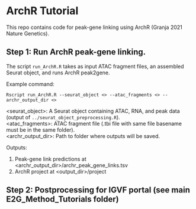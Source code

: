 # ArchR Tutorial

This repo contains code for peak-gene linking using ArchR (Granja 2021 Nature Genetics).

## Step 1: Run ArchR peak-gene linking.

The script `run_ArchR.R` takes as input ATAC fragment files, an assembled Seurat object, and runs ArchR peak2gene.

Example command: 

`Rscript run_ArchR.R --seurat_object <> --atac_fragments <> --archr_output_dir <>`

<seurat_object>: A Seurat object containing ATAC, RNA, and peak data (output of `../seurat_object_preprocessing.R`).\
<atac_fragments>: ATAC fragment file (.tbi file with same file basename must be in the same folder).\
<archr_output_dir>: Path to folder where outputs will be saved.
                    
Outputs: 

1) Peak-gene link predictions at <archr_output_dir>/archr_peak_gene_links.tsv
2) ArchR project at <output_dir>/project

## Step 2: Postprocessing for IGVF portal (see main E2G_Method_Tutorials folder)
